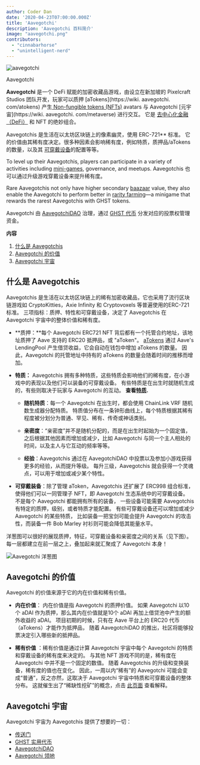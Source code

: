 ```yaml
---
author: Coder Dan
date: '2020-04-23T07:00:00.000Z'
title: 'Aavegotchi'
description: 'Aavegotchi 百科简介'
image: "aavegotchi.png"
contributors:
  - "cinnabarhorse"
  - "unintelligent-nerd"
---
```


<div class="headerImageContainer">
<img class="headerImage" src="/aavegotchi.png" alt="aavegotchi" />
<p class="headerImageText">Aavegotchi</p>
</div>

**Aavegotchi** 是一个 DeFi 赋能的加密收藏品游戏，由设立在新加坡的 Pixelcraft Studios 团队开发，玩家可以质押 [aTokens](https://wiki. aavegotchi. com/atokens) 产生[ Non-fungible tokens (NFTs)](/glossary#non-fungible-token) avatars 与 Aavegotchi [元宇宙](https://wiki. aavegotchi. com/metaverse) 进行交互。 它是 [去中心化金融（DeFi）](/glossary#defi-101) 和 NFT 的绝妙组合。

Aavegotchis 是生活在以太坊区块链上的像素幽灵，使用
ERC-721** 标准。 它的价值由其稀有度决定。很多种因素会影响稀有度，例如特质，质押品/aTokens 的数量，以及其 [可穿戴设备](/traits)的配置等等。</p> 

To level up their Aavegotchis, players can participate in a variety of activities including [mini-games](/minigames), governance, and meetups. Aavegotchis 也可以通过升级游戏穿戴设备来提升稀有度。 

Rare Aavegotchis not only have higher secondary [baazaar](/baazaar) value, they also enable the Aavegotchi to perform better in [rarity farming](/rarity-farming)—a minigame that rewards the rarest Aavegotchis with GHST tokens. 

Aavegotchi 由 [AavegotchiDAO](/dao) 治理，通过 [GHST 代币](/ghst) 分发对应的投票权管理资金。

<div class="contentsBox">

**内容**

<ol>
<li><a href=#about-aavegotchis>什么是 Aavegotchis</a></li>
<li><a href=#aavegotchi-value>Aavegotchi 的价值</a></li>
<li><a href=#the-aavegotchi-universe>Aavegotchi 宇宙</a></li>
</ol>

</div>

## 什么是 Aavegotchis

Aavegotchis 是生活在以太坊区块链上的稀有加密收藏品，它也采用了流行区块链游戏如 CryptoKitties，Axie Infinity 和 Cryptovoxels 等普遍使用的ERC-721标准。 三项指标：质押、特性和可穿戴设备，决定了 Aavegotchis 在 Aavegotchi 宇宙中的整体价值和稀有度。

*  **质押：**每个 Aavegotchi ERC721 NFT 背后都有一个托管合约地址，该地址质押了 Aave 支持的 ERC20 抵押品，或 "aToken"。 [aTokens](/atokens) 通过 Aave's LendingPool 产生借贷收益，它会自动在钱包中增加 aTokens 的数量。 因此，Aavegotchi 的托管地址中持有的 aTokens 的数量会随着时间的推移而增加。 

*  **特质：** Aavegotchis 拥有多种特质，这些特质会影响他们的稀有度，在小游戏中的表现以及他们可以装备的可穿戴设备。 有些特质是在出生时就随机生成的，有些则取决于玩家与 Aavegotchi 的互动。 **查看[特质](/traits).**
  
      * **随机特质**：每一个 Aavegotchi 在出生时，都会使用 ChainLink VRF 随机数生成器分配特质。 特质值分布在一条钟形曲线上，每个特质根据其稀有程度被分划分为普通、罕见、稀有、传奇或神话类别。

    *  **亲密度**：“亲密度”并不是随机分配的，而是在出生时起始为一个固定值，之后根据其他因素而增加或减少，比如 Aavegotchi 与同一个主人相处的时间，以及主人与它互动的频率等等。

    *  **经验**：Aavegotchis 通过在 AavegotchiDAO 中投票以及参加小游戏获得更多的经验，从而提升等级。 每升三级，Aavegotchis 就会获得一个灵魂点，可以用于增加或减少某个特性。

* **可穿戴装备**：除了管理 aToken，Aavegotchis 还扩展了 ERC998 组合标准，使得他们可以一同管理子 NFT，即 Aavegotchi 生态系统中的可穿戴设备。 不是每个 Aavegotchi 都能拥有所有的装备， 一些设备可能需要 Aavegotchis 有特定的质押，级别，或者特质才能配置。 有些可穿戴设备还可以增加或减少 Aavegotchi 的某些特质， 比如装备一把宝剑可能会提升 Aavegotchi 的攻击性，而装备一件 Bob Marley 衬衫则可能会降低其能量水平。

洋葱图可以很好的展现质押，特征，可穿戴设备和亲密度之间的关系（见下图）。 每一层都建立在前一层之上，叠加起来就汇聚成了 Aavegotchi 本身！

<img class = "bodyImage" src = "/introduction/aavegotchi-onion-diagram.png" alt = "Aavegotchi 洋葱图" />



## Aavegotchi 的价值

Aavegotchi 的价值来源于它的内在价值和稀有价值。

* **内在价值**： 内在价值是指 Aavegotchi 的质押价值。 如果 Aavegotchi 以10个 aDAI 作为质押，那么其内在价值就是10个 aDAI 再加上借贷池中产生的额外收益的 aDAI。 项目初期的时候，只有在 Aave 平台上的 ERC20 代币（aTokens）才能作为抵押品， 随着 AavegotchiDAO 的推出，社区将能够投票决定引入哪些新的抵押品。 

* **稀有价值** ：稀有价值是通过计算 Aavegotchi 宇宙中每个 Aavegotchi 的特质和穿戴设备的稀有度来决定的。 与其他 NFT 游戏不同的是，稀有度在 Aavegotchi 中并不是一个固定的数值。 随着 Aavegotchis 的升级和变换装备，稀有度的值也在变化。 因此，一周以内“稀有”的 Aavegotchi 可能会变成“普通”，反之亦然，这取决于 Aavegotchi 宇宙中特质和可穿戴设备的整体分布。 这就催生出了“稀缺性挖矿”的概念，点击 [此页面](/rarity-farming) 查看解释。



## Aavegotchi 宇宙

Aavegotchi 宇宙为 Aavegotchis 提供了想要的一切：

* [传送门](/portals)
* [GHST 实用代币](/ghst)
* [AavegotchiDAO](/dao)
* [Aavegotchi 领地](/metaverse)
